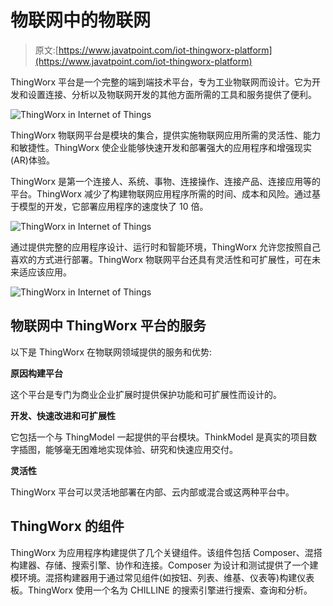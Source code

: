 # 物联网中的物联网

> 原文:[https://www.javatpoint.com/iot-thingworx-platform](https://www.javatpoint.com/iot-thingworx-platform)

ThingWorx 平台是一个完整的端到端技术平台，专为工业物联网而设计。它为开发和设置连接、分析以及物联网开发的其他方面所需的工具和服务提供了便利。

![ThingWorx in Internet of Things](../Images/acb5b5cd69e2ec0d882be395f0823895.png)

ThingWorx 物联网平台是模块的集合，提供实施物联网应用所需的灵活性、能力和敏捷性。ThingWorx 使企业能够快速开发和部署强大的应用程序和增强现实(AR)体验。

ThingWorx 是第一个连接人、系统、事物、连接操作、连接产品、连接应用等的平台。ThingWorx 减少了构建物联网应用程序所需的时间、成本和风险。通过基于模型的开发，它部署应用程序的速度快了 10 倍。

![ThingWorx in Internet of Things](../Images/fbbf4c52583f23af0038386ae0d57a1c.png)

通过提供完整的应用程序设计、运行时和智能环境，ThingWorx 允许您按照自己喜欢的方式进行部署。ThingWorx 物联网平台还具有灵活性和可扩展性，可在未来适应该应用。

![ThingWorx in Internet of Things](../Images/60f8468ea860ef37dea934f44c29a426.png)

## 物联网中 ThingWorx 平台的服务

以下是 ThingWorx 在物联网领域提供的服务和优势:

**原因构建平台**

这个平台是专门为商业企业扩展时提供保护功能和可扩展性而设计的。

**开发、快速改进和可扩展性**

它包括一个与 ThingModel 一起提供的平台模块。ThinkModel 是真实的项目数字插图，能够毫无困难地实现体验、研究和快速应用交付。

**灵活性**

ThingWorx 平台可以灵活地部署在内部、云内部或混合或这两种平台中。

## ThingWorx 的组件

ThingWorx 为应用程序构建提供了几个关键组件。该组件包括 Composer、混搭构建器、存储、搜索引擎、协作和连接。Composer 为设计和测试提供了一个建模环境。混搭构建器用于通过常见组件(如按钮、列表、维基、仪表等)构建仪表板。ThingWorx 使用一个名为 CHILLINE 的搜索引擎进行搜索、查询和分析。